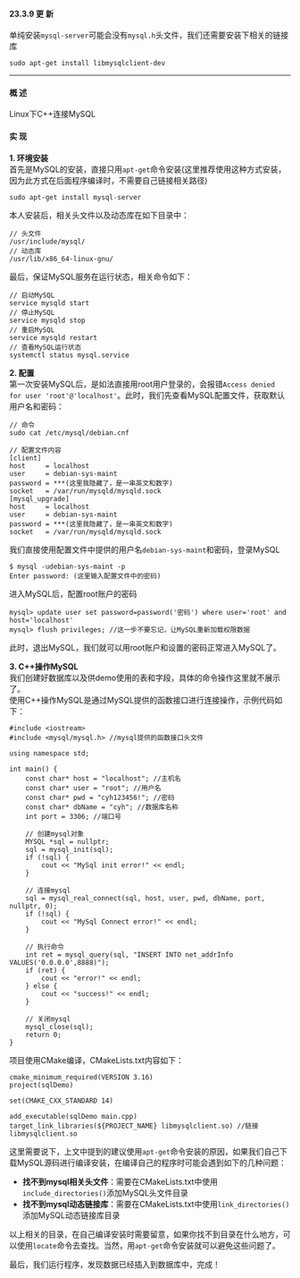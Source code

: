#### 23.3.9 更 新
单纯安装`mysql-server`可能会没有`mysql.h`头文件，我们还需要安装下相关的链接库
```
sudo apt-get install libmysqlclient-dev
```
****
#### 概 述
Linux下C++连接MySQL

#### 实 现
**1. 环境安装**  
首先是MySQL的安装，直接只用`apt-get`命令安装(这里推荐使用这种方式安装，因为此方式在后面程序编译时，不需要自己链接相关路径)
```
sudo apt-get install mysql-server
```
本人安装后，相关头文件以及动态库在如下目录中：
```
// 头文件
/usr/include/mysql/ 
// 动态库
/usr/lib/x86_64-linux-gnu/
```
最后，保证MySQL服务在运行状态，相关命令如下：
```
// 启动MySQL
service mysqld start 
// 停止MySQL
service mysqld stop 
// 重启MySQL
service mysqld restart
// 查看MySQL运行状态
systemctl status mysql.service
```

**2. 配置**  
第一次安装MySQL后，是如法直接用root用户登录的，会报错`Access denied for user 'root'@'localhost'`。此时，我们先查看MySQL配置文件，获取默认用户名和密码：
```
// 命令
sudo cat /etc/mysql/debian.cnf

// 配置文件内容
[client]
host     = localhost
user     = debian-sys-maint
password = ***(这里我隐藏了，是一串英文和数字)
socket   = /var/run/mysqld/mysqld.sock
[mysql_upgrade]
host     = localhost
user     = debian-sys-maint
password = ***(这里我隐藏了，是一串英文和数字)
socket   = /var/run/mysqld/mysqld.sock
```
我们直接使用配置文件中提供的用户名`debian-sys-maint`和密码，登录MySQL
```
$ mysql -udebian-sys-maint -p
Enter password: (这里输入配置文件中的密码)
```
进入MySQL后，配置root账户的密码
```
mysql> update user set password=password('密码') where user='root' and host='localhost'
mysql> flush privileges; //这一步不要忘记，让MySQL重新加载权限数据
```
此时，退出MySQL，我们就可以用root账户和设置的密码正常进入MySQL了。

**3. C++操作MySQL**  
我们创建好数据库以及供demo使用的表和字段，具体的命令操作这里就不展示了。  
使用C++操作MySQL是通过MySQL提供的函数接口进行连接操作，示例代码如下：
```
#include <iostream>
#include <mysql/mysql.h> //mysql提供的函数接口头文件

using namespace std;

int main() {
    const char* host = "localhost"; //主机名
    const char* user = "root"; //用户名
    const char* pwd = "cyh123456!"; //密码
    const char* dbName = "cyh"; //数据库名称
    int port = 3306; //端口号

    // 创建mysql对象
    MYSQL *sql = nullptr;
    sql = mysql_init(sql);
    if (!sql) {
        cout << "MySql init error!" << endl;
    }
    
    // 连接mysql
    sql = mysql_real_connect(sql, host, user, pwd, dbName, port, nullptr, 0);
    if (!sql) {
        cout << "MySql Connect error!" << endl;
    }
    
    // 执行命令
    int ret = mysql_query(sql, "INSERT INTO net_addrInfo VALUES('0.0.0.0',8888)");
    if (ret) {
        cout << "error!" << endl;
    } else {
        cout << "success!" << endl;
    }
    
    // 关闭mysql
    mysql_close(sql);
    return 0;
}
```
项目使用CMake编译，CMakeLists.txt内容如下：
```
cmake_minimum_required(VERSION 3.16)
project(sqlDemo)

set(CMAKE_CXX_STANDARD 14)

add_executable(sqlDemo main.cpp)
target_link_libraries(${PROJECT_NAME} libmysqlclient.so) //链接 libmysqlclient.so
```
这里需要说下，上文中提到的建议使用`apt-get`命令安装的原因，如果我们自己下载MySQL源码进行编译安装，在编译自己的程序时可能会遇到如下的几种问题：  
- **找不到mysql相关头文件**：需要在CMakeLists.txt中使用`include_directories()`添加MySQL头文件目录
- **找不到mysql动态链接库**：需要在CMakeLists.txt中使用`link_directories()`添加MySQL动态链接库目录

以上相关的目录，在自己编译安装时需要留意，如果你找不到目录在什么地方，可以使用`locate`命令去查找。当然，用`apt-get`命令安装就可以避免这些问题了。

最后，我们运行程序，发现数据已经插入到数据库中，完成！